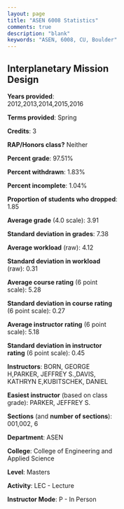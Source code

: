 ```yaml
---
layout: page
title: "ASEN 6008 Statistics"
comments: true
description: "blank"
keywords: "ASEN, 6008, CU, Boulder"
--- 
```

<head>
<script src="https://ajax.googleapis.com/ajax/libs/jquery/2.1.3/jquery.min.js"></script>
<script src="https://dl.dropboxusercontent.com/s/pc42nxpaw1ea4o9/highcharts.js?dl=0"></script>
<!-- <script src="../assets/js/highcharts.js"></script> -->
<style type="text/css">@font-face {
	font-family: "Bebas Neue";
	src: url(https://www.filehosting.org/file/details/544349/BebasNeue%20Regular.otf) format("opentype");
	}
	h1.Bebas { 
		font-family: "Bebas Neue", Verdana, Tahoma;
	}
</style>
</head>
<body>
	<div id="container" style="float: right; width: 45%; height: 88%; margin-left: 2.5%; margin-right: 2.5%;"></div>
	<script language="JavaScript">
		$(document).ready(function() {
		var chart = {type: 'column'};
		var title = {text: 'Grade Distribution'};
		var xAxis = {categories: ['A','B','C','D','F'],crosshair: true};
		var yAxis = {min: 0,title: {text: 'Percentage'}};
		var tooltip = {headerFormat: '<center><b><span style="font-size:20px">{point.key}</span></b></center>',
		               pointFormat: '<td style="padding:0"><b>{point.y:.1f}%</b></td>',
		               footerFormat: '</table>',shared: true,useHTML: true};
		var plotOptions = {column: {pointPadding: 0.0,borderWidth: 0}};  
		var credits = {enabled: false};var series= [{name: 'Percent',data: [93.51,6.49,0.0,0.0,0.0,]}];
		var json = {};
		json.chart = chart;
		json.title = title;
		json.tooltip = tooltip;
		json.xAxis = xAxis;
		json.yAxis = yAxis;  
		json.series = series;
		json.plotOptions = plotOptions;  
		json.credits = credits;
		$('#container').highcharts(json);
	});
	</script>
</body>
			   
## Interplanetary Mission Design

**Years provided**: 2012,2013,2014,2015,2016

**Terms provided**: Spring

**Credits**: 3

**RAP/Honors class?** Neither

**Percent grade**: 97.51%

**Percent withdrawn**: 1.83%

**Percent incomplete**: 1.04%

**Proportion of students who dropped**: 1.85

**Average grade** (4.0 scale): 3.91

**Standard deviation in grades**: 7.38

**Average workload** (raw): 4.12

**Standard deviation in workload** (raw): 0.31

**Average course rating** (6 point scale): 5.28

**Standard deviation in course rating** (6 point scale): 0.27

**Average instructor rating** (6 point scale): 5.18

**Standard deviation in instructor rating** (6 point scale): 0.45

**Instructors**: BORN, GEORGE H,PARKER, JEFFREY S.,DAVIS, KATHRYN E,KUBITSCHEK, DANIEL

**Easiest instructor** (based on class grade): PARKER, JEFFREY S.

**Sections** (and **number of sections**): 001,002, 6

**Department**: ASEN

**College**: College of Engineering and Applied Science

**Level**: Masters

**Activity**: LEC - Lecture

**Instructor Mode**: P  - In Person